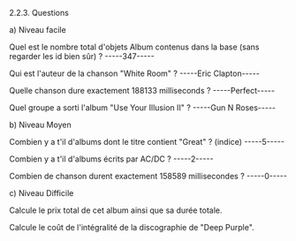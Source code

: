 2.2.3. Questions


a) Niveau facile

Quel est le nombre total d'objets Album contenus dans la base (sans regarder les id bien sûr) ? 
-----347-----

Qui est l'auteur de la chanson "White Room" ? 
-----Eric Clapton-----

Quelle chanson dure exactement 188133 milliseconds ?
-----Perfect-----

Quel groupe a sorti l'album "Use Your Illusion II" ?
-----Gun N Roses-----


b) Niveau Moyen


Combien y a t'il d'albums dont le titre contient "Great" ? (indice)
-----5-----

Combien y a t'il d'albums écrits par AC/DC ?
-----2-----

Combien de chanson durent exactement 158589 millisecondes ?
-----0-----


c) Niveau Difficile

Calcule le prix total de cet album ainsi que sa durée totale.

Calcule le coût de l'intégralité de la discographie de "Deep Purple".

